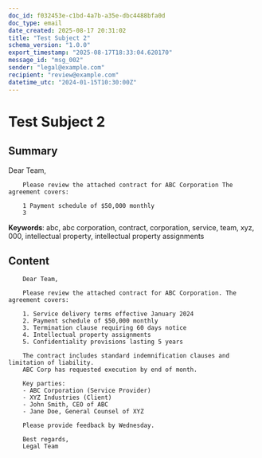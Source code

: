 ```yaml
---
doc_id: f032453e-c1bd-4a7b-a35e-dbc4488bfa0d
doc_type: email
date_created: 2025-08-17 20:31:02
title: "Test Subject 2"
schema_version: "1.0.0"
export_timestamp: "2025-08-17T18:33:04.620170"
message_id: "msg_002"
sender: "legal@example.com"
recipient: "review@example.com"
datetime_utc: "2024-01-15T10:30:00Z"
---
```


# Test Subject 2

## Summary

Dear Team,

        Please review the attached contract for ABC Corporation The agreement covers:

        1 Payment schedule of $50,000 monthly
        3

**Keywords**: abc, abc corporation, contract, corporation, service, team, xyz, 000, intellectual property, intellectual property assignments

## Content


        Dear Team,

        Please review the attached contract for ABC Corporation. The agreement covers:

        1. Service delivery terms effective January 2024
        2. Payment schedule of $50,000 monthly
        3. Termination clause requiring 60 days notice
        4. Intellectual property assignments
        5. Confidentiality provisions lasting 5 years

        The contract includes standard indemnification clauses and limitation of liability.
        ABC Corp has requested execution by end of month.

        Key parties:
        - ABC Corporation (Service Provider)
        - XYZ Industries (Client)
        - John Smith, CEO of ABC
        - Jane Doe, General Counsel of XYZ

        Please provide feedback by Wednesday.

        Best regards,
        Legal Team
        